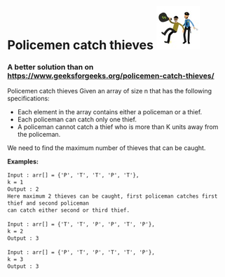# Policemen catch thieves ![alt text][pic] 
   
### A better solution than on https://www.geeksforgeeks.org/policemen-catch-thieves/  
  
Policemen catch thieves
Given an array of size n that has the following specifications:  
* Each element in the array contains either a policeman or a thief.
* Each policeman can catch only one thief.
* A policeman cannot catch a thief who is more than K units away from the policeman.  

We need to find the maximum number of thieves that can be caught.  
  
**Examples:**  
```
Input : arr[] = {'P', 'T', 'T', 'P', 'T'},
k = 1
Output : 2
Here maximum 2 thieves can be caught, first policeman catches first thief and second policeman 
can catch either second or third thief.

Input : arr[] = {'T', 'T', 'P', 'P', 'T', 'P'}, 
k = 2
Output : 3

Input : arr[] = {'P', 'T', 'P', 'T', 'T', 'P'},
k = 3
Output : 3
```
[pic]: https://github.com/GorelikEdi/Policemen_and_Thieves/blob/master/pics/police-thief.jpg
